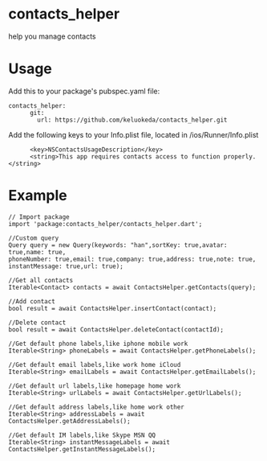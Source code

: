 # contacts_helper

help you manage contacts

#  Usage
Add this to your package's pubspec.yaml file:
```
contacts_helper:
      git:
        url: https://github.com/keluokeda/contacts_helper.git
```

Add the following keys to your Info.plist file, located in <project root>/ios/Runner/Info.plist
```
      <key>NSContactsUsageDescription</key>
      <string>This app requires contacts access to function properly.</string>
```
      
# Example
```
// Import package
import 'package:contacts_helper/contacts_helper.dart';

//Custom query
Query query = new Query(keywords: "han",sortKey: true,avatar: true,name: true,
phoneNumber: true,email: true,company: true,address: true,note: true,
instantMessage: true,url: true);

//Get all contacts
Iterable<Contact> contacts = await ContactsHelper.getContacts(query);

//Add contact
bool result = await ContactsHelper.insertContact(contact);

//Delete contact
bool result = await ContactsHelper.deleteContact(contactId);

//Get default phone labels,like iphone mobile work
Iterable<String> phoneLabels = await ContactsHelper.getPhoneLabels();

//Get default email labels,like work home iCloud
Iterable<String> emailLabels = await ContactsHelper.getEmailLabels();

//Get default url labels,like homepage home work
Iterable<String> urlLabels = await ContactsHelper.getUrlLabels();

//Get default address labels,like home work other
Iterable<String> addressLabels = await ContactsHelper.getAddressLabels();

//Get default IM labels,like Skype MSN QQ
Iterable<String> instantMessageLabels = await ContactsHelper.getInstantMessageLabels();

```
